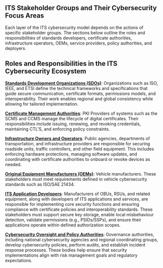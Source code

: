 ## **ITS Stakeholder Groups and Their Cybersecurity Focus Areas**

Each layer of the ITS cybersecurity model depends on the actions of specific stakeholder groups. The sections below outline the roles and responsibilities of standards developers, certificate authorities, infrastructure operators, OEMs, service providers, policy authorities, and deployers.

## Roles and Responsibilities in the ITS Cybersecurity Ecosystem

**[Standards Development Organizations (SDOs)](stakeholder-standards-developer.md)**: Organizations such as ISO, IEEE, and ETSI define the technical frameworks and specifications that guide secure communication, certificate formats, permissions models, and interoperability. Their work enables regional and global consistency while allowing for tailored implementation.

**[Certificate Management Authorities](stakeholder-certmgmt.md)**: PKI Providers of systems such as the SCMS and CCMS manage the lifecycle of digital certificates. Their responsibilities include issuing, renewing, and revoking credentials, maintaining CTL'S, and enforcing policy constraints.

**[Infrastructure Owners and Operators](stakeholder-ioo.md)**: Public agencies, departments of transportation, and infrastructure providers are responsible for securing roadside units, traffic controllers, and other field equipment. This includes enforcing hardware protections, managing software updates, and coordinating with certificate authorities to onboard or revoke devices as needed.

**[Original Equipment Manufacturers (OEMs)](stakeholder-oem.md)**: Vehicle manufacturers. These stakeholders must meet requirements defined in vehicle cybersecurity standards such as ISO/SAE 21434.

[**ITS Application Developers**](stakeholder-appdev.md): Manufacturers of OBUs, RSUs, and related equipment, along with developers of ITS applications and services, are responsible for implementing core security functions and ensuring compliance with certificate policies and interoperability standards. These stakeholders must support secure key storage, enable local misbehaviour detection, validate permissions (e.g., PSIDs/SSPs), and ensure their applications operate within defined authorization scopes.

**[Cybersecurity Oversight and Policy Authorities](stakeholder-policy-maker.md)**: Governance authorities, including national cybersecurity agencies and regional coordinating groups, develop cybersecurity policies, perform audits, and establish incident response processes. These bodies help ensure that security implementations align with risk management goals and regulatory expectations.
